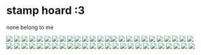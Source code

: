 # stamp hoard :3
none belong to me

![](https://supplies.ju.mp/assets/images/gallery01/4dedfdb1_original.gif?v=6a50b904) ![](https://y2k.neocities.org/stamps/181971fc6644ff4b37abb6eff1c2ee96-daotp2f.png) ![](https://y2k.neocities.org/stamps/internet_crush_by_kicked_in_teeth-dbnx5te.gif) ![](https://y2k.neocities.org/stamps/pink_stamp_by_ftourini.gif) ![](https://y2k.neocities.org/stamps/tumblr_inline_pf6motYLE21tjl8rj_500.png) ![](https://64.media.tumblr.com/ea15b662cac2e824a3cf10b2c684c9c9/tumblr_pcq59nm7l61xbgu08o9_r1_100.png) ![](https://i.postimg.cc/T3V5gCDx/tumblr-ab85edc0cf776f5fda2c93b7c3a551fe-ce475f65-100.png) ![](https://64.media.tumblr.com/1acec61c31e05a9ac24e7e2e70d7c4b6/tumblr_ptq9nxe4T11xbgu08o1_100.gifv) ![](https://dewside.neocities.org/blinkies/squidsisters.gif) ![](https://dewside.neocities.org/stamps/more/zeldaholdfrog.png) ![](https://dewside.neocities.org/stamps/more/4betterthan1.png) ![](https://supplies.ju.mp/assets/images/gallery01/12326321_original.jpg?v=6a50b904) ![](https://supplies.ju.mp/assets/images/gallery02/728a2659_original.png?v=6a50b904) ![](https://supplies.ju.mp/assets/images/gallery09/c611ce54_original.png?v=6a50b904)![](https://wilardo.crd.co/assets/images/gallery08/b1b45160_original.gif?v=9bcbc1da) ![](https://files.catbox.moe/6ht4aw.png) ![](https://files.catbox.moe/b0ym1k.gif) ![](https://files.catbox.moe/hg4tin.gif) ![](https://files.catbox.moe/xppxqg.gif) ![](https://files.catbox.moe/jr4bvz.gif) ![](https://64.media.tumblr.com/d8c1bb9b993d72a3933faa416b04d5a0/tumblr_inline_paunrgld531v11djx_100.gif) ![](https://autism.crd.co/assets/images/gallery05/364bbefc.png?v=f41caa56) ![](https://files.catbox.moe/qyriwb.png) ![](https://external-media.spacehey.net/media/sfwRhQfeb-qoxM6aMFKZkpLsshio7Im5BPbYQ0kaWON8=/https://images-wixmp-ed30a86b8c4ca887773594c2.wixmp.com/f/45126a1b-f4f5-4bd2-bf34-2ea4aeecc882/dbflgu3-096f2a8b-56c9-4bd5-b8ec-45c128018da5.png/v1/fill/w_99,h_56,strp/pro_therapudic_age_regression_by_gay_mage_of_space_dbflgu3-fullview.png?token=eyJ0eXAiOiJKV1QiLCJhbGciOiJIUzI1NiJ9.eyJzdWIiOiJ1cm46YXBwOjdlMGQxODg5ODIyNjQzNzNhNWYwZDQxNWVhMGQyNmUwIiwiaXNzIjoidXJuOmFwcDo3ZTBkMTg4OTgyMjY0MzczYTVmMGQ0MTVlYTBkMjZlMCIsIm9iaiI6W1t7ImhlaWdodCI6Ijw9NTYiLCJwYXRoIjoiXC9mXC80NTEyNmExYi1mNGY1LTRiZDItYmYzNC0yZWE0YWVlY2M4ODJcL2RiZmxndTMtMDk2ZjJhOGItNTZjOS00YmQ1LWI4ZWMtNDVjMTI4MDE4ZGE1LnBuZyIsIndpZHRoIjoiPD05OSJ9XV0sImF1ZCI6WyJ1cm46c2VydmljZTppbWFnZS5vcGVyYXRpb25zIl19.Fr9WuExf7ozeuVZwqOwJZbLchuNp7tbEAADNrpsYRbs) ![](https://gifcity.carrd.co/assets/images/gallery51/b964e00c.jpg?v=7421cb56) ![](https://paleking.carrd.co/assets/images/gallery10/c241b09c.png?v26071698921061) ![](https://hamood.carrd.co/assets/images/gallery02/4f800481.png?v34093983873751) ![](https://hamood.carrd.co/assets/images/gallery03/fc9ebc50.jpg?v34093983873751) ![](https://hamood.carrd.co/assets/images/gallery03/4813d868.jpg?v34093983873751) ![](https://hamood.carrd.co/assets/images/gallery03/d85bf7fc.gif?v34093983873751) ![](https://hamood.carrd.co/assets/images/gallery03/cde8b61d.jpg?v34093983873751) ![](https://files.catbox.moe/oghtmk.png) ![](https://i.postimg.cc/hP5fhMPr/fl3BciU.png) ![](http://zoro4me3.deviantart.com/) ![](https://files.catbox.moe/8d88ch.gif) ![](https://files.catbox.moe/dwpxq9.png) ![](https://files.catbox.moe/w7p8tq.png) ![](https://files.catbox.moe/plh69i.png) ![](https://files.catbox.moe/4soyy4.png) ![](https://files.catbox.moe/h3ylex.gif) ![](https://files.catbox.moe/54mktx.gif) ![](https://files.catbox.moe/nxlojp.png) ![](https://files.catbox.moe/4rl1h6.png) ![](https://pix.crd.co/assets/images/gallery13/4ad96021_original.png?v=f68256ea) ![](https://64.media.tumblr.com/b76b34e8d2c3e101593687a4796d9b58/56838e9c58515ae2-38/s100x200/17ab1ce68d4f214a3a1e4b8ef216cc89bac92544.pnj) ![](https://64.media.tumblr.com/ab662cb3e1e1d20989a06e77b90ac29c/0d9c08ed8003adc6-a6/s100x200/320cd8e122b2683fc198817e6e0f83f967f171b3.webp) ![](https://bytesdecor.carrd.co/assets/images/gallery04/f7c22ccb_original.gif?v=5f013348) ![](https://64.media.tumblr.com/b3c387650d8c66e62d87eaaadc502073/21317507f7352712-90/s100x200/0e66996acce2e367ddb860482501bddb56e7f263.webp) ![](https://64.media.tumblr.com/a4d92d1242f2d9339d18eb5ef8ff103f/98ab3dff3b1c6819-36/s250x400/9381832c3d942876f04a591327158fd3a0229601.gifv) ![](https://64.media.tumblr.com/c5eb024bd69269abea290f424affff61/2078da70eb74e1c0-b5/s100x200/2684b4b86ba5355d104587b0030f0d100f353142.webp)
